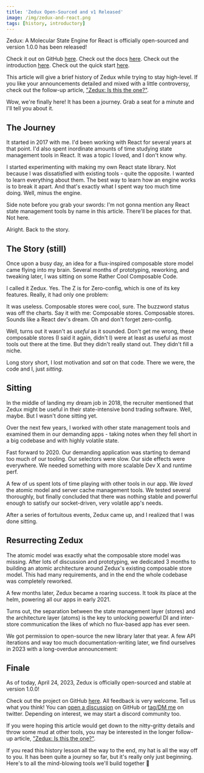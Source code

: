 ```yaml
---
title: 'Zedux Open-Sourced and v1 Released'
image: /img/zedux-and-react.png
tags: [history, introductory]
---
```


Zedux: A Molecular State Engine for React is officially open-sourced and version 1.0.0 has been released!

Check it out on GitHub [here](https://github.com/Omnistac/zedux). Check out the docs [here](https://zedux.dev/). Check out the introduction [here](https://zedux.dev/docs/about/introduction). Check out the quick start [here](https://zedux.dev/docs/walkthrough/quick-start).

This article will give a brief history of Zedux while trying to stay high-level. If you like your announcements detailed and mixed with a little controversy, check out the follow-up article, ["Zedux: Is this the one?"](https://zedux.dev/blog/zedux-is-this-the-one).

<!-- truncate -->

Wow, we're finally here! It has been a journey. Grab a seat for a minute and I'll tell you about it.

## The Journey

It started in 2017 with me. I'd been working with React for several years at that point. I'd also spent inordinate amounts of time studying state management tools in React. It was a topic I loved, and I don't know why.

I started experimenting with making my own React state library. Not because I was dissatisfied with existing tools - quite the opposite. I wanted to learn everything about them. The best way to learn how an engine works is to break it apart. And that's exactly what I spent way too much time doing. Well, minus the engine.

Side note before you grab your swords: I'm not gonna mention any React state management tools by name in this article. There'll be places for that. Not here.

Alright. Back to the story.

## The Story (still)

Once upon a busy day, an idea for a flux-inspired composable store model came flying into my brain. Several months of prototyping, reworking, and tweaking later, I was sitting on some Rather Cool Composable Code.

I called it Zedux. Yes. The Z is for Zero-config, which is one of its key features. Really, it had only one problem:

It was useless. Composable stores were cool, sure. The buzzword status was off the charts. Say it with me: Composable stores. Composable stores. Sounds like a React dev's dream. Oh and don't forget zero-config.

Well, turns out it wasn't as _useful_ as it sounded. Don't get me wrong, these composable stores (I said it again, didn't I) were at least as useful as most tools out there at the time. But they didn't really stand out. They didn't fill a niche.

Long story short, I lost motivation and _sat_ on that code. There we were, the code and I, just _sitting_.

## Sitting

In the middle of landing my dream job in 2018, the recruiter mentioned that Zedux might be useful in their state-intensive bond trading software. Well, maybe. But I wasn't done sitting yet.

Over the next few years, I worked with other state management tools and examined them in our demanding apps - taking notes when they fell short in a big codebase and with highly volatile state.

Fast forward to 2020. Our demanding application was starting to demand too much of our tooling. Our selectors were slow. Our side effects were everywhere. We needed something with more scalable Dev X and runtime perf.

A few of us spent lots of time playing with other tools in our app. We _loved_ the atomic model and server cache management tools. We tested several thoroughly, but finally concluded that there was nothing stable and powerful enough to satisfy our socket-driven, very volatile app's needs.

After a series of fortuitous events, Zedux came up, and I realized that I was done sitting.

## Resurrecting Zedux

The atomic model was exactly what the composable store model was missing. After lots of discussion and prototyping, we dedicated 3 months to building an atomic architecture around Zedux's existing composable store model. This had many requirements, and in the end the whole codebase was completely reworked.

A few months later, Zedux became a roaring success. It took its place at the helm, powering all our apps in early 2021.

Turns out, the separation between the state management layer (stores) and the architecture layer (atoms) is the key to unlocking powerful DI and inter-store communication the likes of which no flux-based app has ever seen.

We got permission to open-source the new library later that year. A few API iterations and way too much documentation-writing later, we find ourselves in 2023 with a long-overdue announcement:

## Finale

As of today, April 24, 2023, Zedux is officially open-sourced and stable at version 1.0.0!

Check out the project on GitHub [here](https://github.com/Omnistac/zedux). All feedback is very welcome. Tell us what you think! You can [open a discussion](https://github.com/Omnistac/zedux/discussions) on GitHub or [tag/DM me](https://twitter.com/josh_claunch) on twitter. Depending on interest, we may start a discord community too.

If you were hoping this article would get down to the nitty-gritty details and throw some mud at other tools, you may be interested in the longer follow-up article, ["Zedux: Is this the one?"](https://zedux.dev/blog/zedux-is-this-the-one).

If you read this history lesson all the way to the end, my hat is all the way off to you. It has been quite a journey so far, but it's really only just beginning. Here's to all the mind-blowing tools we'll build together 🥂
